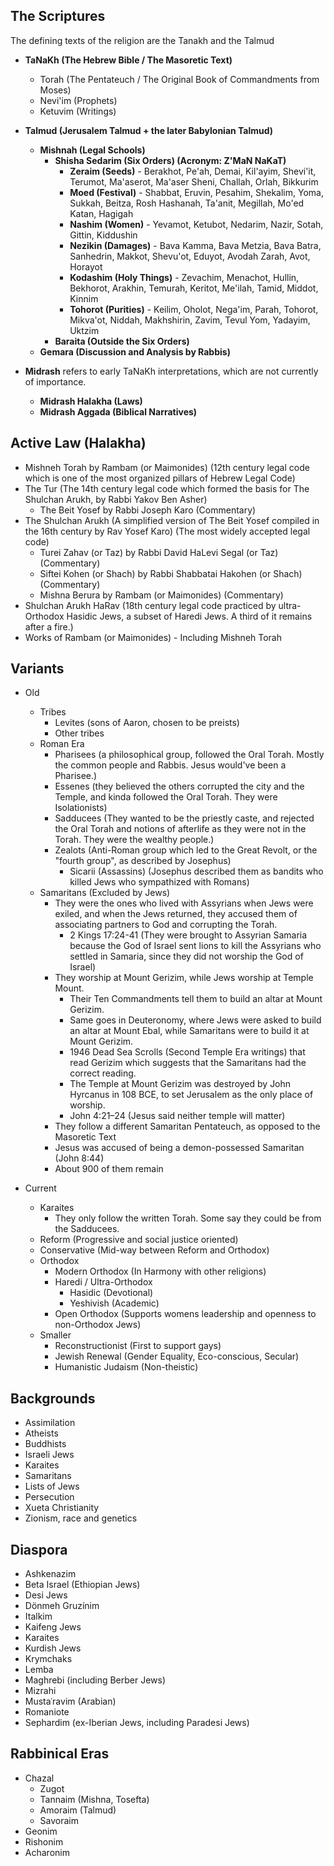 ## The Scriptures
The defining texts of the religion are the Tanakh and the Talmud

- **TaNaKh (The Hebrew Bible / The Masoretic Text)**
	- Torah (The Pentateuch / The Original Book of Commandments from Moses)
	- Nevi'im (Prophets)
	- Ketuvim (Writings)

- **Talmud (Jerusalem Talmud + the later Babylonian Talmud)**
	- **Mishnah (Legal Schools)**
		-  **Shisha Sedarim (Six Orders) (Acronym: Z'MaN NaKaT)**
			- **Zeraim (Seeds)** - Berakhot, Pe'ah, Demai, Kil'ayim, Shevi'it, Terumot, Ma'aserot, Ma'aser Sheni, Challah, Orlah, Bikkurim
			- **Moed (Festival)** - Shabbat, Eruvin, Pesahim, Shekalim, Yoma, Sukkah, Beitza, Rosh Hashanah, Ta'anit, Megillah, Mo'ed Katan, Hagigah
			- **Nashim (Women)** - Yevamot, Ketubot, Nedarim, Nazir, Sotah, Gittin, Kiddushin
			- **Nezikin (Damages)** - Bava Kamma, Bava Metzia, Bava Batra, Sanhedrin, Makkot, Shevu'ot, Eduyot, Avodah Zarah, Avot, Horayot
			- **Kodashim (Holy Things)** - Zevachim, Menachot, Hullin, Bekhorot, Arakhin, Temurah, Keritot, Me'ilah, Tamid, Middot, Kinnim
			- **Tohorot (Purities)** - Keilim, Oholot, Nega'im, Parah, Tohorot, Mikva'ot, Niddah, Makhshirin, Zavim, Tevul Yom, Yadayim, Uktzim
		-  **Baraita (Outside the Six Orders)**
	- **Gemara (Discussion and Analysis by Rabbis)**

- **Midrash** refers to early TaNaKh interpretations, which are not currently of importance.
	- **Midrash Halakha (Laws)**
	- **Midrash Aggada (Biblical Narratives)**
## Active Law (Halakha)

- Mishneh Torah by Rambam (or Maimonides) (12th century legal code which is one of the most organized pillars of Hebrew Legal Code)
- The Tur (The 14th century legal code which formed the basis for The Shulchan Arukh, by Rabbi Yakov Ben Asher)
	- The Beit Yosef by Rabbi Joseph Karo (Commentary)
- The Shulchan Arukh (A simplified version of The Beit Yosef compiled in the 16th century by Rav Yosef Karo) (The most widely accepted legal code)
	- Turei Zahav (or Taz) by Rabbi David HaLevi Segal (or Taz) (Commentary)
	- Siftei Kohen (or Shach) by Rabbi Shabbatai Hakohen (or Shach) (Commentary)
	- Mishna Berura by Rambam (or Maimonides) (Commentary)
- Shulchan Arukh HaRav (18th century legal code practiced by ultra-Orthodox Hasidic Jews, a subset of Haredi Jews. A third of it remains after a fire.)
- Works of Rambam (or Maimonides) - Including Mishneh Torah
## Variants
- Old
	- Tribes
		- Levites (sons of Aaron, chosen to be preists)
		- Other tribes
	- Roman Era
		- Pharisees (a philosophical group, followed the Oral Torah. Mostly the common people and Rabbis. Jesus would've been a Pharisee.)
		- Essenes (they believed the others corrupted the city and the Temple, and kinda followed the Oral Torah. They were Isolationists)
		- Sadducees (They wanted to be the priestly caste, and rejected the Oral Torah and notions of afterlife as they were not in the Torah. They were the wealthy people.)
		- Zealots (Anti-Roman group which led to the Great Revolt, or the "fourth group", as described by Josephus)
			- Sicarii (Assassins) (Josephus described them as bandits who killed Jews who sympathized with Romans)
	- Samaritans (Excluded by Jews)
		- They were the ones who lived with Assyrians when Jews were exiled, and when the Jews returned, they accused them of associating partners to God and corrupting the Torah.
			- 2 Kings 17:24-41 (They were brought to Assyrian Samaria because the God of Israel sent lions to kill the Assyrians who settled in Samaria, since they did not worship the God of Israel)
		- They worship at Mount Gerizim, while Jews worship at Temple Mount.
			- Their Ten Commandments tell them to build an altar at Mount Gerizim.
			- Same goes in Deuteronomy, where Jews were asked to build an altar at Mount Ebal, while Samaritans were to build it at Mount Gerizim.
			- 1946 Dead Sea Scrolls (Second Temple Era writings) that read Gerizim which suggests that the Samaritans had the correct reading.
			- The Temple at Mount Gerizim was destroyed by John Hyrcanus in 108 BCE, to set Jerusalem as the only place of worship.
			- John 4:21–24 (Jesus said neither temple will matter)
		- They follow a different Samaritan Pentateuch, as opposed to the Masoretic Text
		- Jesus was accused of being a demon-possessed Samaritan (John 8:44)
		- About 900 of them remain

- Current
	- Karaites
		- They only follow the written Torah. Some say they could be from the Sadducees.
	- Reform (Progressive and social justice oriented)
	- Conservative (Mid-way between Reform and Orthodox)
	- Orthodox
		- Modern Orthodox (In Harmony with other religions)
		- Haredi / Ultra-Orthodox
			- Hasidic (Devotional)
			- Yeshivish (Academic)
		- Open Orthodox (Supports womens leadership and openness to non-Orthodox Jews)
	- Smaller
		- Reconstructionist (First to support gays)
		- Jewish Renewal (Gender Equality, Eco-conscious, Secular)
		- Humanistic Judaism (Non-theistic)
## Backgrounds
- Assimilation
- Atheists
- Buddhists
- Israeli Jews
- Karaites
- Samaritans
- Lists of Jews
- Persecution
- Xueta Christianity
- Zionism, race and genetics
## Diaspora
- Ashkenazim
- Beta Israel (Ethiopian Jews)
- Desi Jews
- Dönmeh Gruzínim
- Italkim
- Kaifeng Jews
- Karaites
- Kurdish Jews
- Krymchaks
- Lemba
- Maghrebi (including Berber Jews)
- Mizrahi
- Mustaʿravim (Arabian)
- Romaniote
- Sephardim (ex-Iberian Jews, including Paradesi Jews)
## Rabbinical Eras
- Chazal
	- Zugot
	- Tannaim (Mishna, Tosefta)
	- Amoraim (Talmud)
	- Savoraim
- Geonim
- Rishonim
- Acharonim